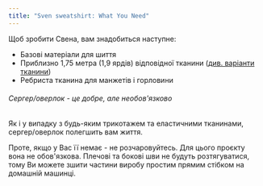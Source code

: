 ```yaml
---
title: "Sven sweatshirt: What You Need"
---
```


Щоб зробити Свена, вам знадобиться наступне:

- Базові матеріали для шиття
- Приблизно 1,75 метра (1,9 ярдів) відповідної тканини ([див. варіанти тканини](#fabric-options))
- Ребриста тканина для манжетів і горловини

<Note>

###### Сергер/оверлок - це добре, але необов'язково

Як і у випадку з будь-яким трикотажем та еластичними тканинами, сергер/оверлок полегшить вам життя.

Проте, якщо у Вас її немає - не розчаровуйтесь. Для цього проєкту вона не обов'язкова.
Плечові та бокові шви не будуть розтягуватися, тому Ви можете зшити частини виробу простим прямим стібком на домашній машинці.

</Note>
